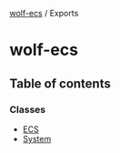 [wolf-ecs](../README.md) / Exports

# wolf-ecs

## Table of contents

### Classes

- [ECS](classes/ecs.md)
- [System](classes/system.md)
